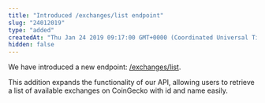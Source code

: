 ```yaml
---
title: "Introduced /exchanges/list endpoint"
slug: "24012019"
type: "added"
createdAt: "Thu Jan 24 2019 09:17:00 GMT+0000 (Coordinated Universal Time)"
hidden: false
---
```

We have introduced a new endpoint: [/exchanges/list](/reference/exchanges-list). 

This addition expands the functionality of our API, allowing users to retrieve a list of available exchanges on CoinGecko with id and name easily.